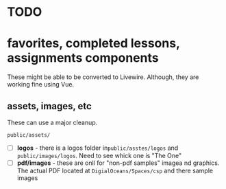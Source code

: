 # TODO

# favorites, completed lessons, assignments components

These might be able to be converted to Livewire. Although, they are working fine using Vue.

## assets, images, etc

These can use a major cleanup.

`public/assets/`

- [ ] **logos** - there is a logos folder in`public/asstes/logos` and `public/images/logos`. Need to see whick one is "The One"
- [ ] **pdf/images** - these are onll for "non-pdf samples" imagea nd graphics. The actual PDF located at `DigialOceans/Spaces/csp` and there sample images 